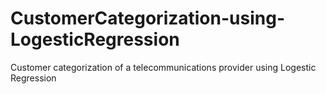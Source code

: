 # CustomerCategorization-using-LogesticRegression
Customer categorization of a telecommunications provider using Logestic Regression
